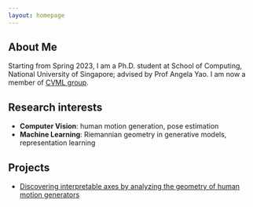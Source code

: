 ```yaml
---
layout: homepage
---
```


## About Me

Starting from Spring 2023, I am a Ph.D. student at School of Computing, National University of Singapore; advised by Prof Angela Yao. I am now a member of [CVML group](https://cvml.comp.nus.edu.sg/).

## Research interests
- **Computer Vision**: human motion generation, pose estimation
- **Machine Learning**: Riemannian geometry in generative models, representation learning

## Projects
- [Discovering interpretable axes by analyzing the geometry of human motion generators](https://github.com/hlinhn/geometric-motion)